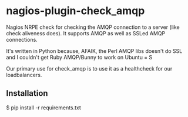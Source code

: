 nagios-plugin-check_amqp
========================

Nagios NRPE check for checking the AMQP connection to a server (like check aliveness does).
It supports AMQP as well as SSLed AMQP connections.

It's written in Python because, AFAIK, the Perl AMQP libs doesn't do SSL and I
couldn't get Ruby AMQP/Bunny to work on Ubuntu = S

Our primary use for check_amqp is to use it as a healthcheck for our
loadbalancers.

Installation
------------

$ pip install -r requirements.txt
